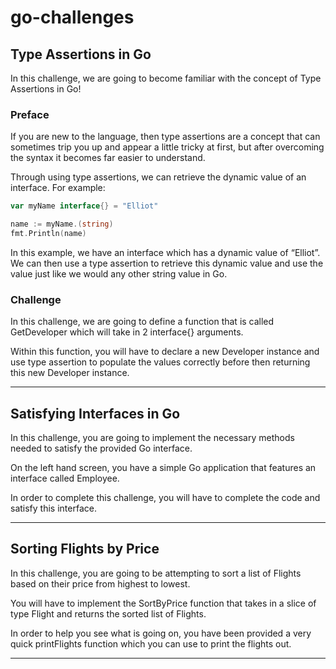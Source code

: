 # go-challenges

## Type Assertions in Go

In this challenge, we are going to become familiar with the concept of Type Assertions in Go!

### Preface

If you are new to the language, then type assertions are a concept that can sometimes trip you up and appear a little tricky at first, but after overcoming the syntax it becomes far easier to understand.

Through using type assertions, we can retrieve the dynamic value of an interface. For example:

```GO
var myName interface{} = "Elliot"

name := myName.(string)
fmt.Println(name)
```

In this example, we have an interface which has a dynamic value of “Elliot”. We can then use a type assertion to retrieve this dynamic value and use the value just like we would any other string value in Go.

### Challenge

In this challenge, we are going to define a function that is called GetDeveloper which will take in 2 interface{} arguments.

Within this function, you will have to declare a new Developer instance and use type assertion to populate the values correctly before then returning this new Developer instance.

---

## Satisfying Interfaces in Go

In this challenge, you are going to implement the necessary methods needed to satisfy the provided Go interface.

On the left hand screen, you have a simple Go application that features an interface called Employee.

In order to complete this challenge, you will have to complete the code and satisfy this interface.

---

## Sorting Flights by Price

In this challenge, you are going to be attempting to sort a list of Flights based on their price from highest to lowest.

You will have to implement the SortByPrice function that takes in a slice of type Flight and returns the sorted list of Flights.

In order to help you see what is going on, you have been provided a very quick printFlights function which you can use to print the flights out.

---

##
